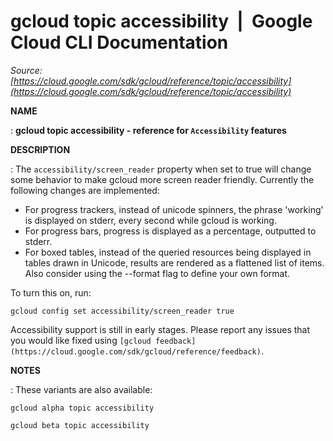 # gcloud topic accessibility  |  Google Cloud CLI Documentation

*Source: [https://cloud.google.com/sdk/gcloud/reference/topic/accessibility](https://cloud.google.com/sdk/gcloud/reference/topic/accessibility)*

**NAME**

: **gcloud topic accessibility - reference for `Accessibility` features**

**DESCRIPTION**

: The `accessibility/screen_reader` property when set to true will
change some behavior to make gcloud more screen reader friendly. Currently the
following changes are implemented:

- For progress trackers, instead of unicode spinners, the phrase 'working' is
displayed on stderr, every second while gcloud is working.
- For progress bars, progress is displayed as a percentage, outputted to stderr.
- For boxed tables, instead of the queried resources being displayed in tables
drawn in Unicode, results are rendered as a flattened list of items. Also
consider using the --format flag to define your own format.

To turn this on, run:

```
gcloud config set accessibility/screen_reader true
```

Accessibility support is still in early stages. Please report any issues that
you would like fixed using `[gcloud
feedback](https://cloud.google.com/sdk/gcloud/reference/feedback)`.

**NOTES**

: These variants are also available:

```
gcloud alpha topic accessibility
```

```
gcloud beta topic accessibility
```